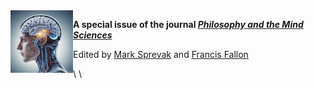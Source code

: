 <img align="left" src="header-img.jpg" alt="My Image" width="100px">

**A special issue of the journal [_Philosophy and the Mind Sciences_](https://philosophymindscience.org/index.php/phimisci/announcement/view/53)**

Edited by [Mark Sprevak](https://marksprevak.com/) and [Francis Fallon](https://www.stjohns.edu/academics/faculty/francis-fallon)

\ 
\ 
